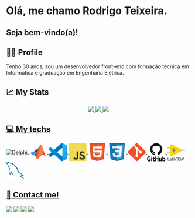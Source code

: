 # Olá, me chamo Rodrigo Teixeira.
## Seja bem-vindo(a)!

## :frowning_man:	Profile
<p>Tenho 30 anos, sou um desenvolvedor front-end com formação técnica em Informática e graduação em Engenharia Elétrica.</p> 

## :chart_with_upwards_trend: My Stats
<div align="center">
  <a href="https://github.com/rodrigojteixeira">
  <section>
  <img height="175em" src="https://github-readme-stats.vercel.app/api?username=rodrigojteixeira&show_icons=true&theme=chartreuse-dark&include_all_commits=true&count_private=true"/>
  <img height="175em" src="https://github-readme-stats.vercel.app/api/top-langs/?username=rodrigojteixeira&layout=compact&langs_count=10&theme=chartreuse-dark"/>
  <img height='200em' src='https://github-readme-streak-stats.herokuapp.com?user=rodrigojteixeira&theme=chartreuse-dark&date_format=j%20M%5B%20Y%5D&fire=DD0000&ring=52DD81&dates=52DD81&stroke=ABCFDD' />
  </section>
</div>

## :computer:	My techs

<div>
<img  alt="Delphi"            align="center"  height="50" width="50"  src="https://user-images.githubusercontent.com/3423282/123477765-e4013700-d5d4-11eb-876c-de9aab52153b.png"/>
<img  alt="MATLAB"            align="center"  height="50" width="50"  src="https://github.com/devicons/devicon/blob/v2.15.1/icons/matlab/matlab-original.svg"/>
<img alt="Visual Studio Code" align="center"  height="50" width="50"  src="https://github.com/devicons/devicon/blob/v2.15.1/icons/vscode/vscode-original.svg"/>
<img alt="JavaScript"         align="center"  height="50" width="50"  src="https://github.com/devicons/devicon/blob/v2.15.1/icons/javascript/javascript-original.svg"/>
<img alt="HTML 5"             align="center"  height="50" width="50"  src="https://github.com/devicons/devicon/blob/v2.15.1/icons/html5/html5-original.svg"/>
<img alt="CSS 3"              align="center"  height="50" width="50"  src="https://github.com/devicons/devicon/blob/v2.15.1/icons/css3/css3-original.svg"/>
<img alt="Git"                align="center"  height="50" width="50"  src="https://github.com/devicons/devicon/blob/v2.15.1/icons/git/git-original.svg"/>
<img alt="GitHub"             align="center"  height="50" width="50"  src="https://github.com/devicons/devicon/blob/v2.15.1/icons/github/github-original-wordmark.svg"/>
<img alt="LabVIEW"            align="center"  height="50" width="50"  src="https://github.com/devicons/devicon/blob/v2.15.1/icons/labview/labview-original-wordmark.svg"/>
<img alt="MySQL"              align="center"  height="50" width="50"  src="https://github.com/devicons/devicon/blob/v2.15.1/icons/mysql/mysql-original.svg"/>
</div>
  
## :email: Contact me!
<div>
  <a href="https://www.linkedin.com/in/rodrigojt" target="_blank"><img src="https://img.shields.io/badge/-LinkedIn-%230077B5?style=for-the-badge&logo=linkedin&logoColor=white" target="_blank"></a>
  <a href="https://api.whatsapp.com/send/?phone=5512991451906&text=Ol%C3%A1+Rodrigo+!" target="_blank"><img src="https://img.shields.io/badge/WhatsApp-25D366?style=for-the-badge&logo=whatsapp&logoColor=white" target="_blank"></a>
  <a href="mailto:rodrigojoseteixeira92+github@gmail.com"><img src="https://img.shields.io/badge/Gmail-D14836?style=for-the-badge&logo=gmail&logoColor=white" target="_blank"></a>
  <a href="https://t.me/rodrigojt92" target="_blank"><img src="https://img.shields.io/badge/Telegram-2CA5E0?style=for-the-badge&logo=telegram&logoColor=white" target="_blank"></a>  
</div>
